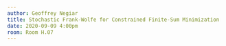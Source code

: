 ```yaml
---
author: Geoffrey Negiar
title: Stochastic Frank-Wolfe for Constrained Finite-Sum Minimization
date: 2020-09-09 4:00pm
room: Room H.07
---
```

